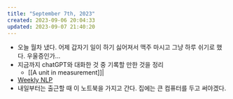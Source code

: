 ```yaml
---
title: "September 7th, 2023"
created: 2023-09-06 20:04:33
updated: 2023-09-07 21:40:20
---
```

  * 오늘 월차 냈다. 어제 갑자기 일이 하기 싫어져서 맥주 마시고 그냥 하루 쉬기로 했다. 우울증인가...
  * 지금까지 chatGPT와 대화한 것 중 기록할 만한 것을 정리
    * [[A unit in measurement]]|
  * [Weekly NLP](https://jiho-ml.com/)
  * 내일부터는 출근할 때 이 노트북을 가지고 간다. 집에는 큰 컴퓨터를 두고 써야겠다.